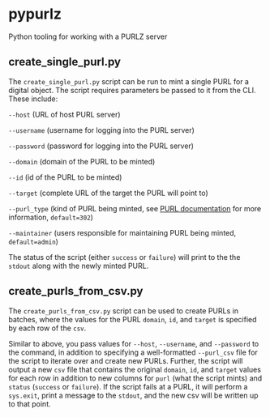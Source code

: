 # pypurlz
Python tooling for working with a PURLZ server

## create_single_purl.py
The `create_single_purl.py` script can be run to mint a single PURL for a digital object. The script requires parameters be passed to it from the CLI. These include:

`--host` (URL of host PURL server)

`--username` (username for logging into the PURL server)

`--password` (password for logging into the PURL server)

`--domain`  (domain of the PURL to be minted)

`--id` (id of the PURL to be minted)

`--target` (complete URL of the target the PURL will point to)

`--purl_type` (kind of PURL being minted, see [PURL documentation](https://purl.archive.org/help) for more information, `default=302`)

`--maintainer` (users responsible for maintaining PURL being minted, `default=admin`)

The status of the script (either `success` or `failure`) will print to the the `stdout` along with the newly minted PURL.

## create_purls_from_csv.py
The `create_purls_from_csv.py` script can be used to create PURLs in batches, where the values for the PURL `domain`, `id`, and `target` is specified by each row of the `csv`. 

Similar to above, you pass values for `--host`, `--username`, and `--password` to the command, in addition to specifying a well-formatted `--purl_csv` file for the script to iterate over and create new PURLs. Further, the script will output a new `csv` file that contains the original `domain`, `id`, and `target` values for each row in addition to new columns for `purl` (what the script mints) and `status` (`success` or `failure`). If the script fails at a PURL, it will perform a `sys.exit`, print a message to the `stdout`, and the new csv will be written up to that point. 
